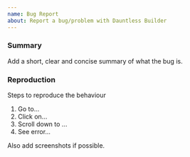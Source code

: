 ```yaml
---
name: Bug Report
about: Report a bug/problem with Dauntless Builder
---
```


### Summary

Add a short, clear and concise summary of what the bug is.

### Reproduction

Steps to reproduce the behaviour

1. Go to...
2. Click on...
3. Scroll down to ...
4. See error...

Also add screenshots if possible.
